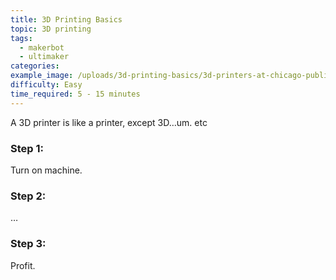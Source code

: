 ```yaml
---
title: 3D Printing Basics
topic: 3D printing
tags:
  - makerbot
  - ultimaker
categories:
example_image: /uploads/3d-printing-basics/3d-printers-at-chicago-public-library.jpg
difficulty: Easy
time_required: 5 - 15 minutes
---
```


A 3D printer is like a printer, except 3D…um. etc

### Step 1:

Turn on machine.

### Step 2:

…

### Step 3:

Profit.